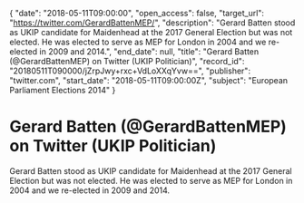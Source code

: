 {
  "date": "2018-05-11T09:00:00", 
  "open_access": false, 
  "target_url": "https://twitter.com/GerardBattenMEP/", 
  "description": "Gerard Batten stood as UKIP candidate for Maidenhead at the 2017 General Election but was not elected. He was elected to serve as MEP for London in 2004 and we re-elected in 2009 and 2014.", 
  "end_date": null, 
  "title": "Gerard Batten (@GerardBattenMEP) on Twitter (UKIP Politician)", 
  "record_id": "20180511T090000/jZrpJwy+rxc+VdLoXXqYvw==", 
  "publisher": "twitter.com", 
  "start_date": "2018-05-11T09:00:00Z", 
  "subject": "European Parliament Elections 2014"
}

# Gerard Batten (@GerardBattenMEP) on Twitter (UKIP Politician)

Gerard Batten stood as UKIP candidate for Maidenhead at the 2017 General Election but was not elected. He was elected to serve as MEP for London in 2004 and we re-elected in 2009 and 2014.
